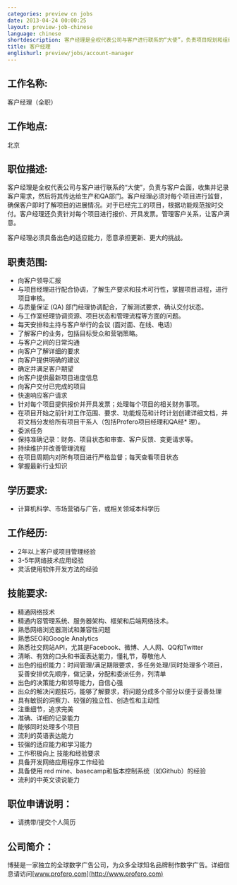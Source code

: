 ```yaml
---
categories: preview cn jobs
date: 2013-04-24 00:00:25
layout: preview-job-chinese
language: chinese
shortdescription: 客户经理是全权代表公司与客户进行联系的“大使”，负责项目规划和组织的所有工作。
title: 客户经理
englishurl: preview/jobs/account-manager
---
```


## 工作名称:
客户经理（全职）

## 工作地点:
北京

## 职位描述: 
客户经理是全权代表公司与客户进行联系的“大使”，负责与客户会面，收集并记录客户需求，然后将其传达给生产和QA部门。客户经理必须对每个项目进行监督，确保客户即时了解项目的进展情况。对于已经完工的项目，根据功能规范按时交付。客户经理还负责针对每个项目进行报价、开具发票。管理客户关系，让客户满意。

客户经理必须具备出色的适应能力，愿意承担更新、更大的挑战。

## 职责范围:
* 向客户领导汇报
* 与项目经理进行配合协调，了解生产要求和技术可行性，掌握项目进程，进行项目审核。
* 与质量保证 (QA) 部门经理协调配合，了解测试要求，确认交付状态。
* 与工作室经理协调资源、项目状态和管理流程等方面的问题。
* 每天安排和主持与客户举行的会议 (面对面、在线、电话)
* 了解客户的业务，包括目标受众和营销策略。
* 与客户之间的日常沟通
* 向客户了解详细的要求
* 向客户提供明确的建议
* 确定并满足客户期望
* 向客户提供最新项目进度信息
* 向客户交付已完成的项目
* 快速响应客户请求
* 针对每个项目提供报价并开具发票；处理每个项目的相关财务事项。
* 在项目开始之前针对工作范围、要求、功能规范和计时计划创建详细文档，并将文档分发给所有项目干系人（包括Profero项目经理和QA经* 理）。
* 委派任务
* 保持准确记录：财务、项目状态和审查、客户反馈、变更请求等。
* 持续维护并改善管理流程
* 在项目周期内对所有项目进行严格监督；每天查看项目状态
* 掌握最新行业知识

## 学历要求:
* 计算机科学、市场营销与广告，或相关领域本科学历

## 工作经历:
* 2年以上客户或项目管理经验
* 3-5年网络技术应用经验
* 灵活使用软件开发方法的经验

## 技能要求:
* 精通网络技术
* 精通内容管理系统、服务器架构、框架和后端网络技术。
* 熟悉网络浏览器测试和兼容性问题
* 熟悉SEO和Google Analytics
* 熟悉社交网站API，尤其是Facebook、微博、人人网、QQ和Twitter
* 清晰、有效的口头和书面表达能力，懂礼节，尊敬他人
* 出色的组织能力：时间管理/满足期限要求，多任务处理/同时处理多个项目，妥善安排优先顺序，做记录，分配和委派任务，列清单
* 出色的决策能力和领导能力，自信心强
* 出众的解决问题技巧，能够了解要求，将问题分成多个部分以便于妥善处理
* 具有敏锐的洞察力、较强的独立性、创造性和主动性
* 注重细节，追求完美
* 准确、详细的记录能力
* 能够同时处理多个项目
* 流利的英语表达能力
* 较强的适应能力和学习能力
* 工作积极向上 技能和经验要求
* 具备开发网络应用程序工作经验
* 具备使用 red mine、basecamp和版本控制系统（如Github）的经验
* 流利的中英文读说能力

## 职位申请说明：
* 请携带/提交个人简历

## 公司简介：
博斐是一家独立的全球数字广告公司，为众多全球知名品牌制作数字广告。详细信息请访问[www.profero.com](http://www.profero.com)